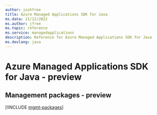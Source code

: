```yaml
---
author: joshfree
title: Azure Managed Applications SDK for Java
ms.data: 11/12/2022
ms.author: jfree
ms.topic: reference
ms.service: managedapplications
description: Reference for Azure Managed Applications SDK for Java
ms.devlang: java
---
```

# Azure Managed Applications SDK for Java - preview

## Management packages - preview
[!INCLUDE [mgmt-packages](managed-applications-mgmt-index.md)]